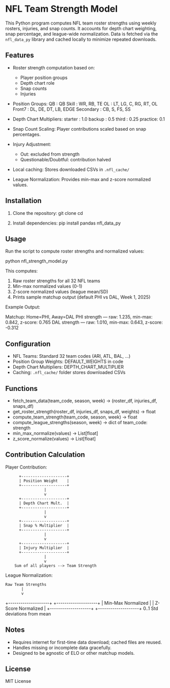 NFL Team Strength Model
======================

This Python program computes NFL team roster strengths using weekly rosters,
injuries, and snap counts. It accounts for depth chart weighting, snap percentage,
and league-wide normalization. Data is fetched via the `nfl_data_py` library
and cached locally to minimize repeated downloads.

Features
--------

- Roster strength computation based on:
  - Player position groups
  - Depth chart role
  - Snap counts
  - Injuries

- Position Groups:
  QB         : QB
  Skill      : WR, RB, TE
  OL         : LT, LG, C, RG, RT, OL
  Front7     : DL, DE, DT, LB, EDGE
  Secondary  : CB, S, FS, SS

- Depth Chart Multipliers:
  starter : 1.0
  backup  : 0.5
  third   : 0.25
  practice: 0.1

- Snap Count Scaling: Player contributions scaled based on snap percentages.
- Injury Adjustment:
    - Out: excluded from strength
    - Questionable/Doubtful: contribution halved
- Local caching: Stores downloaded CSVs in `.nfl_cache/`
- League Normalization: Provides min-max and z-score normalized values.

Installation
------------

1. Clone the repository:
   git clone <your-repo-url>
   cd <your-repo>

2. Install dependencies:
   pip install pandas nfl_data_py

Usage
-----

Run the script to compute roster strengths and normalized values:

   python nfl_strength_model.py

This computes:
1. Raw roster strengths for all 32 NFL teams
2. Min-max normalized values (0-1)
3. Z-score normalized values (league mean/SD)
4. Prints sample matchup output (default PHI vs DAL, Week 1, 2025)

Example Output:

   Matchup: Home=PHI, Away=DAL
   PHI strength — raw: 1.235, min-max: 0.842, z-score: 0.765
   DAL strength — raw: 1.010, min-max: 0.643, z-score: -0.312

Configuration
-------------

- NFL Teams: Standard 32 team codes (ARI, ATL, BAL, …)
- Position Group Weights: DEFAULT_WEIGHTS in code
- Depth Chart Multipliers: DEPTH_CHART_MULTIPLIER
- Caching: `.nfl_cache/` folder stores downloaded CSVs

Functions
---------

- fetch_team_data(team_code, season, week) -> (roster_df, injuries_df, snaps_df)
- get_roster_strength(roster_df, injuries_df, snaps_df, weights) -> float
- compute_team_strength(team_code, season, week) -> float
- compute_league_strengths(season, week) -> dict of team_code: strength
- min_max_normalize(values) -> List[float]
- z_score_normalize(values) -> List[float]

Contribution Calculation
------------------------

Player Contribution:

          +--------------------+
          | Position Weight    |
          +--------------------+
                     |
                     v
          +--------------------+
          | Depth Chart Mult.  |
          +--------------------+
                     |
                     v
          +--------------------+
          | Snap % Multiplier  |
          +--------------------+
                     |
                     v
          +--------------------+
          | Injury Multiplier  |
          +--------------------+
                     |
                     v
        Sum of all players --> Team Strength

League Normalization:

    Raw Team Strengths
           |
           v
   +--------------------+       +--------------------+
   | Min-Max Normalized  |       | Z-Score Normalized |
   +--------------------+       +--------------------+
   0..1                        Std deviations from mean

Notes
-----

- Requires internet for first-time data download; cached files are reused.
- Handles missing or incomplete data gracefully.
- Designed to be agnostic of ELO or other matchup models.

License
-------

MIT License
